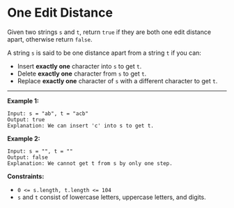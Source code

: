 <h1>One Edit Distance</h1>

Given two strings `s` and `t`, return `true` if they are both one edit distance apart, otherwise return `false`.

A string `s` is said to be one distance apart from a string `t` if you can:

- Insert __exactly one__ character into `s` to get `t`.
- Delete __exactly one__ character from `s` to get `t`.
- Replace __exactly one__ character of `s` with a different character to get `t`.

<hr>

__Example 1:__
```
Input: s = "ab", t = "acb"
Output: true
Explanation: We can insert 'c' into s to get t.
```
__Example 2:__
```
Input: s = "", t = ""
Output: false
Explanation: We cannot get t from s by only one step.
```

__Constraints:__

- `0 <= s.length, t.length <= 104`
- `s` and `t` consist of lowercase letters, uppercase letters, and digits.
